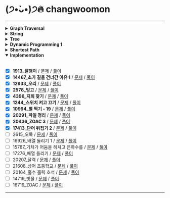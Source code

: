 # (੭•̀ᴗ•̀)੭🔥 changwoomon

---

<details markdown="1">
<summary><strong> Graph Traversal </strong></summary>

<br/>

- [X] **2606_바이러스** / [문제](https://www.acmicpc.net/problem/2606) / [풀이](https://github.com/boostcamp-ai-tech-4/coding-test-study/blob/main/changwoomon/graph_traversal/2606_%EB%B0%94%EC%9D%B4%EB%9F%AC%EC%8A%A4.py)
- [X] **1260_DFS와 BFS**  / [문제](https://www.acmicpc.net/problem/1260) / [풀이](https://github.com/boostcamp-ai-tech-4/coding-test-study/blob/main/changwoomon/graph_traversal/1260_DFS%EC%99%80BFS.py)
- [X] **11725_트리의 부모 찾기** / [문제](https://www.acmicpc.net/problem/11725) / [풀이](https://github.com/boostcamp-ai-tech-4/coding-test-study/blob/main/changwoomon/graph_traversal/11725_%ED%8A%B8%EB%A6%AC%EC%9D%98%EB%B6%80%EB%AA%A8%EC%B0%BE%EA%B8%B0.py)
- [X] **1325_효율적인 해킹** / [문제](https://www.acmicpc.net/problem/1325) / [풀이](https://github.com/boostcamp-ai-tech-4/coding-test-study/blob/main/changwoomon/graph_traversal/1325_%ED%9A%A8%EC%9C%A8%EC%A0%81%EC%9D%B8%ED%95%B4%ED%82%B9.py)
- [X] **2178_미로 탐색** / [문제](https://www.acmicpc.net/problem/2178) / [풀이](https://github.com/boostcamp-ai-tech-4/coding-test-study/blob/main/changwoomon/graph_traversal/2178_%EB%AF%B8%EB%A1%9C%ED%83%90%EC%83%89.py)
- [X] **2667_단지번호붙이기** / [문제](https://www.acmicpc.net/problem/2667) / [풀이](https://github.com/boostcamp-ai-tech-4/coding-test-study/blob/main/changwoomon/graph_traversal/2667_%EB%8B%A8%EC%A7%80%EB%B2%88%ED%98%B8%EB%B6%99%EC%9D%B4%EA%B8%B0.py)
- [X] **7576_토마토** / [문제](https://www.acmicpc.net/problem/7576) / [풀이](https://github.com/boostcamp-ai-tech-4/coding-test-study/blob/main/changwoomon/graph_traversal/7576_%ED%86%A0%EB%A7%88%ED%86%A0.py)
- [X] **7569_토마토** / [문제](https://www.acmicpc.net/problem/7569) / [풀이](https://github.com/boostcamp-ai-tech-4/coding-test-study/blob/main/changwoomon/graph_traversal/7569_%ED%86%A0%EB%A7%88%ED%86%A0.py)
- [X] **16918_봄버맨** / [문제](https://www.acmicpc.net/problem/16918) / [풀이](https://github.com/boostcamp-ai-tech-4/coding-test-study/blob/main/changwoomon/graph_traversal/16918_%EB%B4%84%EB%B2%84%EB%A7%A8.py)
- [ ] 5547_일루미네이션 / [문제](https://www.acmicpc.net/problem/5547) / [풀이]()
- [X] **14502_연구소** / [문제](https://www.acmicpc.net/problem/14502) / [풀이](https://github.com/boostcamp-ai-tech-4/coding-test-study/blob/main/changwoomon/graph_traversal/14502_%EC%97%B0%EA%B5%AC%EC%86%8C.py)
- [ ] 16234_인구 이동 / [문제](https://www.acmicpc.net/problem/16234) / [풀이]()
- [X] **2636_치즈** / [문제](https://www.acmicpc.net/problem/2636) / [풀이](https://github.com/boostcamp-ai-tech-4/coding-test-study/blob/main/changwoomon/graph_traversal/2636_%EC%B9%98%EC%A6%88.py)
- [X] **13549_숨바꼭질 3** / [문제](https://www.acmicpc.net/problem/13549) / [풀이](https://github.com/boostcamp-ai-tech-4/coding-test-study/blob/main/changwoomon/graph_traversal/13549_%EC%88%A8%EB%B0%94%EA%BC%AD%EC%A7%883.py)
- [ ] 1600_말이 되고픈 원숭이 / [문제](https://www.acmicpc.net/problem/1600) / [풀이]()
- [ ] 17836_공주님을 구해라! / [문제](https://www.acmicpc.net/problem/17836) / [풀이]()
- [X] **16973_직사각형 탈출** / [문제](https://www.acmicpc.net/problem/16973) / [풀이](https://github.com/boostcamp-ai-tech-4/coding-test-study/blob/main/changwoomon/graph_traversal/16973_%EC%A7%81%EC%82%AC%EA%B0%81%ED%98%95%ED%83%88%EC%B6%9C.py)
- [X] **14940_쉬운 최단거리** / [문제](https://www.acmicpc.net/problem/14940) / [풀이](https://github.com/boostcamp-ai-tech-4/coding-test-study/blob/main/changwoomon/graph_traversal/14940_%EC%89%AC%EC%9A%B4%EC%B5%9C%EB%8B%A8%EA%B1%B0%EB%A6%AC.py)
- [X] **18513_샘터** / [문제](https://www.acmicpc.net/problem/18513) / [풀이](https://github.com/boostcamp-ai-tech-4/coding-test-study/blob/main/changwoomon/graph_traversal/18513_%EC%83%98%ED%84%B0.py)
- [X] **2668_숫자고르기** / [문제](https://www.acmicpc.net/problem/2668) / [풀이](https://github.com/boostcamp-ai-tech-4/coding-test-study/blob/main/changwoomon/graph_traversal/2668_%EC%88%AB%EC%9E%90%EA%B3%A0%EB%A5%B4%EA%B8%B0.py)
- [X] **13023_ABCDE** / [문제](https://www.acmicpc.net/problem/13023) / [풀이](https://github.com/boostcamp-ai-tech-4/coding-test-study/blob/main/changwoomon/graph_traversal/13023_ABCDE.py)
- [X] **16954_움직이는 미로 탈출** / [문제](https://www.acmicpc.net/problem/16954) / [풀이](https://github.com/boostcamp-ai-tech-4/coding-test-study/blob/main/changwoomon/graph_traversal/16954_%EC%9B%80%EC%A7%81%EC%9D%B4%EB%8A%94%EB%AF%B8%EB%A1%9C%ED%83%88%EC%B6%9C.py)

</details>

<details markdown="1">
<summary><strong> String </strong></summary>

<br/>

- [X] **3029_경고** / [문제](https://www.acmicpc.net/problem/3029) / [풀이](https://github.com/boostcamp-ai-tech-4/coding-test-study/blob/main/changwoomon/string/3029_%EA%B2%BD%EA%B3%A0.py)
- [X] **11720_숫자의 합** / [문제](https://www.acmicpc.net/problem/11720) / [풀이](https://github.com/boostcamp-ai-tech-4/coding-test-study/blob/main/changwoomon/string/11720_%EC%88%AB%EC%9E%90%EC%9D%98%ED%95%A9.py)
- [X] **11365_!밀비 급일** / [문제](https://www.acmicpc.net/problem/11365) / [풀이](https://github.com/boostcamp-ai-tech-4/coding-test-study/blob/main/changwoomon/string/11365_%EB%B0%80%EB%B9%84%EA%B8%89%EC%9D%BC.py)
- [X] **9046_복호화** / [문제](https://www.acmicpc.net/problem/9046) / [풀이](https://github.com/boostcamp-ai-tech-4/coding-test-study/blob/main/changwoomon/string/9046_%EB%B3%B5%ED%98%B8%ED%99%94.py)
- [X] **10798_세로읽기** / [문제](https://www.acmicpc.net/problem/10798) / [풀이](https://github.com/boostcamp-ai-tech-4/coding-test-study/blob/main/changwoomon/string/10798_%EC%84%B8%EB%A1%9C%EC%9D%BD%EA%B8%B0.py)
- [X] **20154_이 구역의 승자는 누구야?!** / [문제](https://www.acmicpc.net/problem/20154) / [풀이](https://github.com/boostcamp-ai-tech-4/coding-test-study/blob/main/changwoomon/string/20154_%EC%9D%B4%EA%B5%AC%EC%97%AD%EC%9D%98%EC%8A%B9%EC%9E%90%EB%8A%94%EB%88%84%EA%B5%AC%EC%95%BC.py)
- [X] **6550_부분 문자열** / [문제](https://www.acmicpc.net/problem/6550) / [풀이](https://github.com/boostcamp-ai-tech-4/coding-test-study/blob/main/changwoomon/string/6550_%EB%B6%80%EB%B6%84%EB%AC%B8%EC%9E%90%EC%97%B4.py)
- [X] **1316_그룹 단어 체커** / [문제](https://www.acmicpc.net/problem/1316) / [풀이](https://github.com/boostcamp-ai-tech-4/coding-test-study/blob/main/changwoomon/string/1316_%EA%B7%B8%EB%A3%B9%EB%8B%A8%EC%96%B4%EC%B2%B4%EC%BB%A4.py)
- [X] **1181_단어 정렬** / [문제](https://www.acmicpc.net/problem/1181) / [풀이](https://github.com/boostcamp-ai-tech-4/coding-test-study/blob/main/changwoomon/string/1181_%EB%8B%A8%EC%96%B4%EC%A0%95%EB%A0%AC.py)
- [X] **4659_비밀번호 발음하기** / [문제](https://www.acmicpc.net/problem/4659) / [풀이](https://github.com/boostcamp-ai-tech-4/coding-test-study/blob/main/changwoomon/string/4659_%EB%B9%84%EB%B0%80%EB%B2%88%ED%98%B8%EB%B0%9C%EC%9D%8C%ED%95%98%EA%B8%B0.py)
- [X] **16171_나는 친구가 적다 (Small)** / [문제](https://www.acmicpc.net/problem/16171) / [풀이](https://github.com/boostcamp-ai-tech-4/coding-test-study/blob/main/changwoomon/string/16171_%EB%82%98%EB%8A%94%EC%B9%9C%EA%B5%AC%EA%B0%80%EC%A0%81%EB%8B%A4_Small.py)
- [X] **9342_염색체** / [문제](https://www.acmicpc.net/problem/9342) / [풀이](https://github.com/boostcamp-ai-tech-4/coding-test-study/blob/main/changwoomon/string/9342_%EC%97%BC%EC%83%89%EC%B2%B4.py)
- [X] **1764_듣보잡** / [문제](https://www.acmicpc.net/problem/1764) / [풀이](https://github.com/boostcamp-ai-tech-4/coding-test-study/blob/main/changwoomon/string/1764_%EB%93%A3%EB%B3%B4%EC%9E%A1.py)
- [X] **20291_파일 정리** / [문제](https://www.acmicpc.net/problem/20291) / [풀이](https://github.com/boostcamp-ai-tech-4/coding-test-study/blob/main/changwoomon/string/20291_%ED%8C%8C%EC%9D%BC%EC%A0%95%EB%A6%AC.py)
- [X] **17413_단어 뒤집기 2** / [문제](https://www.acmicpc.net/problem/17413) / [풀이](https://github.com/boostcamp-ai-tech-4/coding-test-study/blob/main/changwoomon/string/17413_%EB%8B%A8%EC%96%B4%EB%92%A4%EC%A7%91%EA%B8%B02.py)
- [X] **17609_회문** / [문제](https://www.acmicpc.net/problem/17609) / [풀이](https://github.com/boostcamp-ai-tech-4/coding-test-study/blob/main/changwoomon/string/17609_%ED%9A%8C%EB%AC%B8.py)
- [X] **20437_문자열 게임 2** / [문제](https://www.acmicpc.net/problem/20437) / [풀이](https://github.com/boostcamp-ai-tech-4/coding-test-study/blob/main/changwoomon/string/20437_%EB%AC%B8%EC%9E%90%EC%97%B4%EA%B2%8C%EC%9E%842.py)

</details>

<details markdown="1">
<summary><strong>Tree</strong></summary>

<br/>

- [X] **9934_완전 이진 트리** / [문제](https://www.acmicpc.net/problem/9934) / [풀이](https://github.com/boostcamp-ai-tech-4/coding-test-study/blob/main/changwoomon/tree/9934_%EC%99%84%EC%A0%84%EC%9D%B4%EC%A7%84%ED%8A%B8%EB%A6%AC.py)
- [X] **11725_트리의 부모 찾기** / [문제](https://www.acmicpc.net/problem/11725) / [풀이](https://github.com/boostcamp-ai-tech-4/coding-test-study/blob/main/changwoomon/tree/11725_%ED%8A%B8%EB%A6%AC%EC%9D%98%EB%B6%80%EB%AA%A8%EC%B0%BE%EA%B8%B0.py)
- [X] **1991_트리 순회** / [문제](https://www.acmicpc.net/problem/1991) / [풀이](https://github.com/boostcamp-ai-tech-4/coding-test-study/blob/main/changwoomon/tree/1991_%ED%8A%B8%EB%A6%AC%EC%88%9C%ED%9A%8C.py)
- [X] **5639_이진 검색 트리** / [문제](https://www.acmicpc.net/problem/5639) / [풀이](https://github.com/boostcamp-ai-tech-4/coding-test-study/blob/main/changwoomon/tree/5639_%EC%9D%B4%EC%A7%84%EA%B2%80%EC%83%89%ED%8A%B8%EB%A6%AC.py)
- [X] **1068_트리**/ [문제](https://www.acmicpc.net/problem/1068) / [풀이](https://github.com/boostcamp-ai-tech-4/coding-test-study/blob/main/changwoomon/tree/1068_%ED%8A%B8%EB%A6%AC.py)
- [ ] 6416_트리인가?/ [문제](https://www.acmicpc.net/problem/6416) / [풀이]()
- [X] **14675_단절점과 단절선** / [문제](https://www.acmicpc.net/problem/14675) / [풀이](https://github.com/boostcamp-ai-tech-4/coding-test-study/blob/main/changwoomon/tree/14675_%EB%8B%A8%EC%A0%88%EC%A0%90%EA%B3%BC%EB%8B%A8%EC%A0%88%EC%84%A0.py)
- [X] **17073_나무 위의 빗물** / [문제](https://www.acmicpc.net/problem/17073) / [풀이](https://github.com/boostcamp-ai-tech-4/coding-test-study/blob/main/changwoomon/tree/17073_%EB%82%98%EB%AC%B4%EC%9C%84%EC%9D%98%EB%B9%97%EB%AC%BC.py)

</details>

<details markdown="1">
<summary><strong>Dynamic Programming 1</strong></summary>

<br/>

- [X] **10870_피보나치 수 5** / [문제](https://www.acmicpc.net/problem/10870) / [풀이](https://github.com/boostcamp-ai-tech-4/coding-test-study/blob/main/changwoomon/dynamic_programming_1/10870_%ED%94%BC%EB%B3%B4%EB%82%98%EC%B9%98%EC%88%985.py)
- [X] **2839_설탕 배달** / [문제](https://www.acmicpc.net/problem/2839) / [풀이](https://github.com/boostcamp-ai-tech-4/coding-test-study/blob/main/changwoomon/dynamic_programming_1/2839_%EC%84%A4%ED%83%95%EB%B0%B0%EB%8B%AC.py)
- [X] **2748_피보나치 수 2** / [문제](https://www.acmicpc.net/problem/2748) / [풀이](https://github.com/boostcamp-ai-tech-4/coding-test-study/blob/main/changwoomon/dynamic_programming_1/2748_%ED%94%BC%EB%B3%B4%EB%82%98%EC%B9%98%EC%88%982.py)
- [X] **1010_다리 놓기** / [문제](https://www.acmicpc.net/problem/1010) / [풀이](https://github.com/boostcamp-ai-tech-4/coding-test-study/blob/main/changwoomon/dynamic_programming_1/1010_%EB%8B%A4%EB%A6%AC%EB%86%93%EA%B8%B0.py)
- [X] **9655_돌 게임** / [문제](https://www.acmicpc.net/problem/9655) / [풀이](https://github.com/boostcamp-ai-tech-4/coding-test-study/blob/main/changwoomon/dynamic_programming_1/9655_%EB%8F%8C%EA%B2%8C%EC%9E%84.py)
- [X] **17626_Four Squares** / [문제](https://www.acmicpc.net/problem/17626) / [풀이](https://github.com/boostcamp-ai-tech-4/coding-test-study/blob/main/changwoomon/dynamic_programming_1/17626_FourSquares.py)
- [X] **1463_1로 만들기** / [문제](https://www.acmicpc.net/problem/1463) / [풀이](https://github.com/boostcamp-ai-tech-4/coding-test-study/blob/main/changwoomon/dynamic_programming_1/1463_1%EB%A1%9C%EB%A7%8C%EB%93%A4%EA%B8%B0.py)
- [X] **9095_1, 2, 3 더하기** / [문제](https://www.acmicpc.net/problem/9095) / [풀이](https://github.com/boostcamp-ai-tech-4/coding-test-study/blob/main/changwoomon/dynamic_programming_1/9095_1%2C2%2C3%EB%8D%94%ED%95%98%EA%B8%B0.py)
- [X] **11726_2×n 타일링** / [문제](https://www.acmicpc.net/problem/11726) / [풀이](https://github.com/boostcamp-ai-tech-4/coding-test-study/blob/main/changwoomon/dynamic_programming_1/11726_2xn%ED%83%80%EC%9D%BC%EB%A7%81.py)
- [X] **2579_계단 오르기** / [문제](https://www.acmicpc.net/problem/2579) / [풀이](https://github.com/boostcamp-ai-tech-4/coding-test-study/blob/main/changwoomon/dynamic_programming_1/2579_%EA%B3%84%EB%8B%A8%EC%98%A4%EB%A5%B4%EA%B8%B0.py)
- [X] **11727_2×n 타일링 2** / [문제](https://www.acmicpc.net/problem/11727) / [풀이](https://github.com/boostcamp-ai-tech-4/coding-test-study/blob/main/changwoomon/dynamic_programming_1/11727_2%C3%97n%ED%83%80%EC%9D%BC%EB%A7%812.py)
- [X] **11053_가장 긴 증가하는 부분 수열** / [문제](https://www.acmicpc.net/problem/11053) / [풀이](https://github.com/boostcamp-ai-tech-4/coding-test-study/blob/main/changwoomon/dynamic_programming_1/11053_%EA%B0%80%EC%9E%A5%EA%B8%B4%EC%A6%9D%EA%B0%80%ED%95%98%EB%8A%94%EB%B6%80%EB%B6%84%EC%88%98%EC%97%B4.py)
- [X] **1912_연속합** / [문제](https://www.acmicpc.net/problem/1912) / [풀이](https://github.com/boostcamp-ai-tech-4/coding-test-study/blob/main/changwoomon/dynamic_programming_1/1912_%EC%97%B0%EC%86%8D%ED%95%A9.py)
- [X] **9465_스티커** / [문제](https://www.acmicpc.net/problem/9465) / [풀이](https://github.com/boostcamp-ai-tech-4/coding-test-study/blob/main/changwoomon/dynamic_programming_1/9465_%EC%8A%A4%ED%8B%B0%EC%BB%A4.py)
- [X] **11055_가장 큰 증가 부분 수열** / [문제](https://www.acmicpc.net/problem/11055) / [풀이](https://github.com/boostcamp-ai-tech-4/coding-test-study/blob/main/changwoomon/dynamic_programming_1/11055_%EA%B0%80%EC%9E%A5%ED%81%B0%EC%A6%9D%EA%B0%80%EB%B6%80%EB%B6%84%EC%88%98%EC%97%B4.py)
- [X] **1890_점프** / [문제](https://www.acmicpc.net/problem/1890) / [풀이](https://github.com/boostcamp-ai-tech-4/coding-test-study/blob/main/changwoomon/dynamic_programming_1/1890_%EC%A0%90%ED%94%84.py)
- [X] **2407_조합** / [문제](https://www.acmicpc.net/problem/2407) / [풀이](https://github.com/boostcamp-ai-tech-4/coding-test-study/blob/main/changwoomon/dynamic_programming_1/2407_%EC%A1%B0%ED%95%A9.py)
- [X] **1106_호텔** / [문제](https://www.acmicpc.net/problem/1106) / [풀이](https://github.com/boostcamp-ai-tech-4/coding-test-study/blob/main/changwoomon/dynamic_programming_1/1106_%ED%98%B8%ED%85%94.py)
- [X] **15486_퇴사 2** / [문제](https://www.acmicpc.net/problem/15486) / [풀이](https://github.com/boostcamp-ai-tech-4/coding-test-study/blob/main/changwoomon/dynamic_programming_1/15486_%ED%87%B4%EC%82%AC2.py)
- [X] **2156_포도주 시식** / [문제](https://www.acmicpc.net/problem/2156) / [풀이](https://github.com/boostcamp-ai-tech-4/coding-test-study/blob/main/changwoomon/dynamic_programming_1/2156_%ED%8F%AC%EB%8F%84%EC%A3%BC%EC%8B%9C%EC%8B%9D.py)
- [X] **10844_쉬운 계단 수** / [문제](https://www.acmicpc.net/problem/10844) / [풀이](https://github.com/boostcamp-ai-tech-4/coding-test-study/blob/main/changwoomon/dynamic_programming_1/10844_%EC%89%AC%EC%9A%B4%EA%B3%84%EB%8B%A8%EC%88%98.py)
- [X] **2293_동전 1** / [문제](https://www.acmicpc.net/problem/2293) / [풀이](https://github.com/boostcamp-ai-tech-4/coding-test-study/blob/main/changwoomon/dynamic_programming_1/2293_%EB%8F%99%EC%A0%841.py)
- [X] **2294_동전 2** / [문제](https://www.acmicpc.net/problem/2294) / [풀이](https://github.com/boostcamp-ai-tech-4/coding-test-study/blob/main/changwoomon/dynamic_programming_1/2294_%EB%8F%99%EC%A0%842.py)
- [X] **11660_구간 합 구하기 5** / [문제](https://www.acmicpc.net/problem/11660) / [풀이](https://github.com/boostcamp-ai-tech-4/coding-test-study/blob/main/changwoomon/dynamic_programming_1/11660_%EA%B5%AC%EA%B0%84%ED%95%A9%EA%B5%AC%ED%95%98%EA%B8%B05.py)
- [X] **21317_징검다리 건너기** / [문제](https://www.acmicpc.net/problem/21317) / [풀이](https://github.com/boostcamp-ai-tech-4/coding-test-study/blob/main/changwoomon/dynamic_programming_1/21317_%EC%A7%95%EA%B2%80%EB%8B%A4%EB%A6%AC%EA%B1%B4%EB%84%88%EA%B8%B0.py)

</details>

<details markdown="1">
<summary><strong>Shortest Path</strong></summary>

<br/>

- [X] **18352_특정 거리의 도시 찾기** / [문제](https://www.acmicpc.net/problem/18352) / [풀이](https://github.com/boostcamp-ai-tech-4/coding-test-study/blob/main/changwoomon/shortest_path/18352_%ED%8A%B9%EC%A0%95%EA%B1%B0%EB%A6%AC%EC%9D%98%EB%8F%84%EC%8B%9C%EC%B0%BE%EA%B8%B0.py)
- [X] **11403_경로 찾기** / [문제](https://www.acmicpc.net/problem/11403) / [풀이](https://github.com/boostcamp-ai-tech-4/coding-test-study/blob/main/changwoomon/shortest_path/11403_%EA%B2%BD%EB%A1%9C%EC%B0%BE%EA%B8%B0.py)
- [X] **2224_명제 증명** / [문제](https://www.acmicpc.net/problem/2224) / [풀이](https://github.com/boostcamp-ai-tech-4/coding-test-study/blob/main/changwoomon/shortest_path/2224_%EB%AA%85%EC%A0%9C%EC%A6%9D%EB%AA%85.py)
- [X] **11265_끝나지 않는 파티** / [문제](https://www.acmicpc.net/problem/11265) / [풀이](https://github.com/boostcamp-ai-tech-4/coding-test-study/blob/main/changwoomon/shortest_path/11265_%EB%81%9D%EB%82%98%EC%A7%80%EC%95%8A%EB%8A%94%ED%8C%8C%ED%8B%B0.py)
- [X] **1753_최단경로** / [문제](https://www.acmicpc.net/problem/1753) / [풀이](https://github.com/boostcamp-ai-tech-4/coding-test-study/blob/main/changwoomon/shortest_path/1753_%EC%B5%9C%EB%8B%A8%EA%B2%BD%EB%A1%9C.py)
- [X] **13549_숨바꼭질 3** / [문제](https://www.acmicpc.net/problem/13549) / [풀이](https://github.com/boostcamp-ai-tech-4/coding-test-study/blob/main/changwoomon/shortest_path/13549_%EC%88%A8%EB%B0%94%EA%BC%AD%EC%A7%883.py)

</details>

<details markdown="1" open>
<summary><strong>Implementation</strong></summary>

<br/>

- [X] **1913_달팽이** / [문제](https://www.acmicpc.net/problem/1913) / [풀이](https://github.com/boostcamp-ai-tech-4/coding-test-study/blob/main/changwoomon/implementation/1913_%EB%8B%AC%ED%8C%BD%EC%9D%B4.py)
- [X] **14467_소가 길을 건너간 이유 1** / [문제](https://www.acmicpc.net/problem/14467) / [풀이](https://github.com/boostcamp-ai-tech-4/coding-test-study/blob/main/changwoomon/implementation/14467_%EC%86%8C%EA%B0%80%EA%B8%B8%EC%9D%84%EA%B1%B4%EB%84%88%EA%B0%84%EC%9D%B4%EC%9C%A01.py)
- [X] **12933_오리** / [문제](https://www.acmicpc.net/problem/12933) / [풀이](https://github.com/boostcamp-ai-tech-4/coding-test-study/blob/main/changwoomon/implementation/12933_%EC%98%A4%EB%A6%AC.py)
- [X] **2578_빙고** / [문제](https://www.acmicpc.net/problem/2578) / [풀이](https://github.com/boostcamp-ai-tech-4/coding-test-study/blob/main/changwoomon/implementation/2578_%EB%B9%99%EA%B3%A0.py)
- [X] **4396_지뢰 찾기** / [문제](https://www.acmicpc.net/problem/4396) / [풀이](https://github.com/boostcamp-ai-tech-4/coding-test-study/blob/main/changwoomon/implementation/4396_%EC%A7%80%EB%A2%B0%EC%B0%BE%EA%B8%B0.py)
- [X] **1244_스위치 켜고 끄기** / [문제](https://www.acmicpc.net/problem/1244) / [풀이](https://github.com/boostcamp-ai-tech-4/coding-test-study/blob/main/changwoomon/implementation/1244_%EC%8A%A4%EC%9C%84%EC%B9%98%EC%BC%9C%EA%B3%A0%EB%81%84%EA%B8%B0.py)
- [X] **10994_별 찍기 - 19** / [문제](https://www.acmicpc.net/problem/10994) / [풀이]()
- [X] **20291_파일 정리** / [문제](https://www.acmicpc.net/problem/20291) / [풀이]()
- [X] **20436_ZOAC 3** / [문제](https://www.acmicpc.net/problem/20436) / [풀이]()
- [X] **17413_단어 뒤집기 2** / [문제](https://www.acmicpc.net/problem/17413) / [풀이]()
- [ ] 2615_오목 / [문제](https://www.acmicpc.net/problem/2615) / [풀이]()
- [ ] 16926_배열 돌리기 1 / [문제](https://www.acmicpc.net/problem/16926) / [풀이]()
- [ ] 15787_기차가 어둠을 헤치고 은하수를 / [문제](https://www.acmicpc.net/problem/15787) / [풀이]()
- [ ] 17276_배열 돌리기 / [문제](https://www.acmicpc.net/problem/17276) / [풀이]()
- [ ] 20207_달력 / [문제](https://www.acmicpc.net/problem/20207) / [풀이]()
- [ ] 21608_상어 초등학교 / [문제](https://www.acmicpc.net/problem/21608) / [풀이]()
- [ ] 20164_홀수 홀릭 호석 / [문제](https://www.acmicpc.net/problem/20164) / [풀이]()
- [ ] 14719_빗물 / [문제](https://www.acmicpc.net/problem/14719) / [풀이]()
- [ ] 16719_ZOAC / [문제](https://www.acmicpc.net/problem/16719) / [풀이]()

</details>

---
